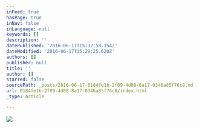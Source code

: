 ```yaml
---
inFeed: true
hasPage: true
inNav: false
inLanguage: null
keywords: []
description: ''
datePublished: '2016-06-17T15:32:58.354Z'
dateModified: '2016-06-17T15:29:25.620Z'
authors: []
publisher: null
title: ''
author: []
starred: false
sourcePath: _posts/2016-06-17-0184fe1b-2f09-4d08-8a17-0346a85f76c8.md
url: 0184fe1b-2f09-4d08-8a17-0346a85f76c8/index.html
_type: Article

---
```

![](https://the-grid-user-content.s3-us-west-2.amazonaws.com/296f645d-e698-40b0-a001-d6513044f848.jpg)